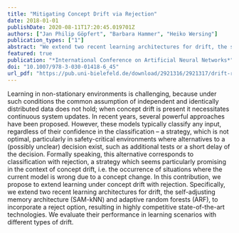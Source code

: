 ```yaml
---
title: "Mitigating Concept Drift via Rejection"
date: 2018-01-01
publishDate: 2020-08-11T17:20:45.019701Z
authors: ["Jan Philip Göpfert", "Barbara Hammer", "Heiko Wersing"]
publication_types: ["1"]
abstract: "We extend two recent learning architectures for drift, the self-adjusting memory architecture (SAM-kNN) and adaptive random forests (ARF), to incorporate a reject option, resulting in highly competitive state-of-the-art technologies."
featured: true
publication: "*International Conference on Artificial Neural Networks*"
doi: "10.1007/978-3-030-01418-6_45"
url_pdf: "https://pub.uni-bielefeld.de/download/2921316/2921317/drift-reject-preprint.pdf"
---
```


Learning in non-stationary environments is challenging, because under such conditions the common assumption of independent and identically distributed data does not hold; when concept drift is present it necessitates continuous system updates. In recent years, several powerful approaches have been proposed. However, these models typically classify any input, regardless of their confidence in the classification – a strategy, which is not optimal, particularly in safety-critical environments where alternatives to a (possibly unclear) decision exist, such as additional tests or a short delay of the decision. Formally speaking, this alternative corresponds to classification with rejection, a strategy which seems particularly promising in the context of concept drift, i.e. the occurrence of situations where the current model is wrong due to a concept change. In this contribution, we propose to extend learning under concept drift with rejection. Specifically, we extend two recent learning architectures for drift, the self-adjusting memory architecture (SAM-kNN) and adaptive random forests (ARF), to incorporate a reject option, resulting in highly competitive state-of-the-art technologies. We evaluate their performance in learning scenarios with different types of drift.
